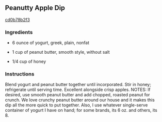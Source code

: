 ## Peanutty Apple Dip

[cd0b78b2f3](http://tastykitchen.com/recipes/appetizers-and-snacks/peanutty-apple-dip/)

### Ingredients

 - 6 ounce of yogurt, greek, plain, nonfat

 - 1 cup of peanut butter, smooth style, without salt

 - 1/4 cup of honey

### Instructions

Blend yogurt and peanut butter together until incorporated. Stir in honey; refrigerate until serving time. Excellent alongside crisp apples. NOTES: If desired, use smooth peanut butter and add chopped, roasted peanut for crunch. We love crunchy peanut butter around our house and it makes this dip all the more quick to put together. Also, I use whatever single-serve container of yogurt I have on hand; for some brands, its 6 oz. and others, its 8.